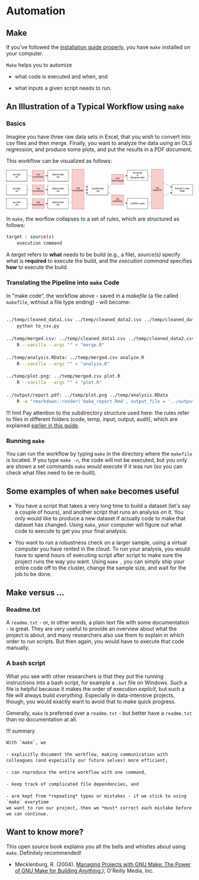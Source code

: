 # Automation

## Make

If you've followed the [installation guide properly](../setup/make.md), you have `make` installed on your computer.

`Make` helps you to automize 

- what code is executed and when, and

- what inputs a given script needs to run.

## An Illustration of a Typical Workflow using `make`

### Basics

Imagine you have three raw data sets in Excel, that you wish to convert into csv files and then merge. Finally, you want to analyze the data using an OLS regression, and produce some plots, and put the results in a PDF document.

This workflow can be visualized as follows:

![Workflow](make_flowchart.png)

In `make`, the worflow collapses to a set of rules, which are structured as follows:

```bash
target : source(s) 
    execution command
```

A *target* refers to **what** needs to be build (e.g., a file),
*source(s)* specify what is **required** to execute the build, and
the *execution command* specifies **how** to execute the build.

### Translating the Pipeline into `make` Code

In "make code", the workflow above - saved in a *makefile* (a file called `makefile`, without a file type ending) - will become:

```bash

../temp/cleaned_data1.csv ../temp/cleaned_data2.csv ../temp/cleaned_data3.csv: ../input/raw_data1.xlsx ../input/raw_data2.xlsx ../input/raw_data3.xlsx python to_csv.py
   	python to_csv.py
	
../temp/merged.csv: ../temp/cleaned_data1.csv ../temp/cleaned_data2.csv ../temp/cleaned_data3.csv merge.R
   	R --vanilla --args "" < "merge.R"

../temp/analysis.RData: ../temp/merged.csv analyze.R
   	R --vanilla --args "" < "analyze.R"

../temp/plot.png: ../temp/merged.csv plot.R
   	R --vanilla --args "" < "plot.R"

../output/report.pdf: ../temp/plot.png ../temp/analysis.RData
	R -e "rmarkdown::render('make_report.Rmd', output_file = '../output/report.pdf')"

```

!!! hint
	Pay attention to the subdirectory structure used here: the rules refer to files in different folders (code, temp, input, output, audit), which are explained [earlier in this guide](directories.md).

### Running `make` 

You can run the workflow by typing `make` in the directory where the `makefile` is located.
If you type `make -n`, the code will not be executed, but you only are shown a set commands
`make` *would* execute if it was run (so you can check what files need to be re-built).

## Some examples of when `make` becomes useful

- You have a script that takes a very long time to build a dataset 
(let's say a couple of hours), and another script that runs an analysis on it.
You only would like to produce a new dataset if actually code to make that dataset has changed. 
Using `make`, your computer will figure out what code to execute to get you your final analysis.

- You want to run a robustness check on a larger sample, using a virtual computer you have rented in the cloud.
To run your analysis, you would have to spend hours of executing script after script to make sure the project runs the way you want.
Using `make `, you can simply ship your entire code off to the cluster, change the sample size, and wait for the job to be done.


## Make versus ...

### Readme.txt

A `readme.txt` - or, in other words, a plain text file with some documentation - is great. 
They are very useful to provide an overview about what the project is
about, and many researchers also use them to explain in which order to run scripts. But then again, 
you would have to execute that code manually. 

### A bash script

What you see with other researchers is that they put the running instructions into a bash script, 
for example a `.bat` file on Windows. Such a file is helpful because it makes the order of 
execution *explicit*, but such a file will always build *everything*. Especially in data-intensive
projects, though, you would exactly want to avoid that to make quick progress.

Generally, `make` is preferred over a `readme.txt` - but better have a `readme.txt` than no documentation at all.

!!! summary
	
	With `make`, we 

	- explicitly document the workflow, making communication with colleagues (and especially our future selves) more efficient,

	- can reproduce the entire workflow with one command,

	- keep track of complicated file dependencies, and

	- are kept from *repeating* typos or mistakes - if we stick to using `make` everytime
	we want to run our project, then we *must* correct each mistake before we can continue.

## Want to know more?

This open source book explains you all the bells and whistles about using `make`. Definitely recommended!

* Mecklenburg, R. (2004). [Managing Projects with GNU Make: The Power of GNU Make for Building Anything.](https://www.oreilly.com/openbook/make3/book/index.csp)), O'Reilly Media, Inc.


<!--



- We have three raw data sets (.xlsx)

- We want to convert these files to .csv files

- We want to merge all three files

- We want to analyze the data using an OLS regression

- We want to produce plots

- We want to combine those into a PDF

- We need to clean this data - to do so, we have one code file


